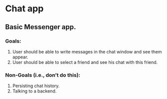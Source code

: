 # Chat app

## Basic Messenger app.  

### Goals:
1. User should be able to write messages in the chat window and see them appear.
2. User should be able to select a friend and see his chat with this friend.

### Non-Goals (i.e., don’t do this):
1. Persisting chat history.
2. Talking to a backend.
